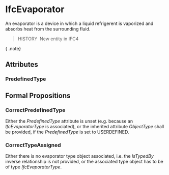 # IfcEvaporator

An evaporator is a device in which a liquid refrigerent is vaporized and absorbs heat from the surrounding fluid.

> HISTORY&nbsp; New entity in IFC4

{ .note}
>

## Attributes

### PredefinedType


## Formal Propositions

### CorrectPredefinedType
Either the _PredefinedType_ attribute is unset (e.g. because an _IfcEvaporatorType_ is associated), or the inherited attribute _ObjectType_ shall be provided, if the _PredefinedType_ is set to USERDEFINED.

### CorrectTypeAssigned
Either there is no evaporator type object associated, i.e. the _IsTypedBy_ inverse relationship is not provided, or the associated type object has to be of type _IfcEvaporatorType_.
